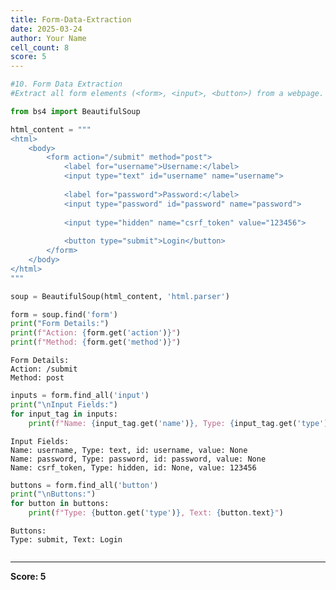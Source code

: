 ```yaml
---
title: Form-Data-Extraction
date: 2025-03-24
author: Your Name
cell_count: 8
score: 5
---
```


```python
#10. Form Data Extraction
#Extract all form elements (<form>, <input>, <button>) from a webpage.
```


```python
from bs4 import BeautifulSoup
```


```python
html_content = """
<html>
    <body>
        <form action="/submit" method="post">
            <label for="username">Username:</label>
            <input type="text" id="username" name="username">
            
            <label for="password">Password:</label>
            <input type="password" id="password" name="password">
            
            <input type="hidden" name="csrf_token" value="123456">
            
            <button type="submit">Login</button>
        </form>
    </body>
</html>
"""
```


```python
soup = BeautifulSoup(html_content, 'html.parser')
```


```python
form = soup.find('form')
print("Form Details:")
print(f"Action: {form.get('action')}")
print(f"Method: {form.get('method')}")
```

    Form Details:
    Action: /submit
    Method: post



```python
inputs = form.find_all('input')
print("\nInput Fields:")
for input_tag in inputs:
    print(f"Name: {input_tag.get('name')}, Type: {input_tag.get('type')}, id: {input_tag.get('id')}, value: {input_tag.get('value')}")
```

    
    Input Fields:
    Name: username, Type: text, id: username, value: None
    Name: password, Type: password, id: password, value: None
    Name: csrf_token, Type: hidden, id: None, value: 123456



```python
buttons = form.find_all('button')
print("\nButtons:")
for button in buttons:
    print(f"Type: {button.get('type')}, Text: {button.text}")
```

    
    Buttons:
    Type: submit, Text: Login



```python

```


---
**Score: 5**
